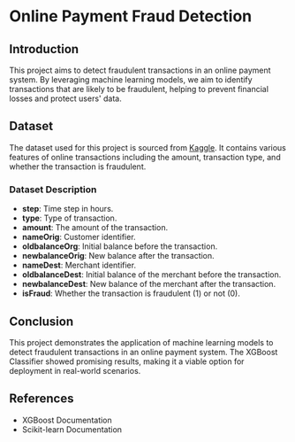 # Online Payment Fraud Detection

## Introduction
This project aims to detect fraudulent transactions in an online payment system. By leveraging machine learning models, we aim to identify transactions that are likely to be fraudulent, helping to prevent financial losses and protect users' data.

## Dataset
The dataset used for this project is sourced from [Kaggle](https://www.kaggle.com/datasets/jainilcoder/online-payment-fraud-detection). It contains various features of online transactions including the amount, transaction type, and whether the transaction is fraudulent.

### Dataset Description
- **step**: Time step in hours.
- **type**: Type of transaction.
- **amount**: The amount of the transaction.
- **nameOrig**: Customer identifier.
- **oldbalanceOrg**: Initial balance before the transaction.
- **newbalanceOrig**: New balance after the transaction.
- **nameDest**: Merchant identifier.
- **oldbalanceDest**: Initial balance of the merchant before the transaction.
- **newbalanceDest**: New balance of the merchant after the transaction.
- **isFraud**: Whether the transaction is fraudulent (1) or not (0).

## Conclusion
This project demonstrates the application of machine learning models to detect fraudulent transactions in an online payment system. The XGBoost Classifier showed promising results, making it a viable option for deployment in real-world scenarios.

## References
- XGBoost Documentation
- Scikit-learn Documentation 